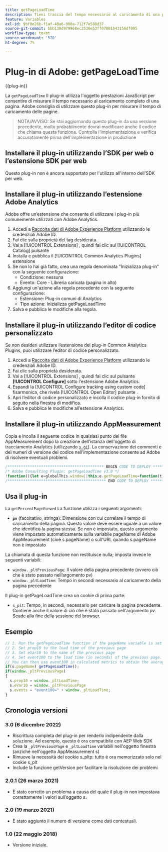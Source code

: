 ```yaml
---
title: getPageLoadTime
description: Tieni traccia del tempo necessario al caricamento di una pagina.
feature: Variables
exl-id: 9bf0e26b-f1af-48a6-900a-712f7e588d37
source-git-commit: bbb138d979968ec2536e53ff07001b43156df095
workflow-type: tm+mt
source-wordcount: '570'
ht-degree: 7%

---
```


# Plug-in di Adobe: getPageLoadTime

{{plug-in}}

La `getPageLoadTime` Il plug-in utilizza l&#39;oggetto prestazioni JavaScript per consentire di misurare il tempo necessario al caricamento completo di una pagina. Adobe consiglia di utilizzare questo plug-in per misurare il tempo di caricamento delle pagine.

>NOTA/AVVISO: Se stai aggiornando questo plug-in da una versione precedente, molto probabilmente dovrai modificare anche il codice che chiama questa funzione.  Controlla l&#39;implementazione e verifica accuratamente prima dell&#39;implementazione in produzione

## Installare il plug-in utilizzando l’SDK per web o l’estensione SDK per web

Questo plug-in non è ancora supportato per l&#39;utilizzo all&#39;interno dell&#39;SDK per web.

## Installare il plug-in utilizzando l’estensione Adobe Analytics

Adobe offre un’estensione che consente di utilizzare i plug-in più comunemente utilizzati con Adobe Analytics.

1. Accedi a [Raccolta dati di Adobe Experience Platform](https://experience.adobe.com/data-collection) utilizzando le credenziali Adobe ID.
1. Fai clic sulla proprietà del tag desiderata.
1. Vai a [!UICONTROL Extensions] , quindi fai clic sul [!UICONTROL Catalog] pulsante
1. Installa e pubblica il [!UICONTROL Common Analytics Plugins] estensione
1. Se non lo hai già fatto, crea una regola denominata &quot;Inizializza plug-in&quot; con la seguente configurazione:
   * Condizione: nessuna
   * Evento: Core - Libreria caricata (pagina in alto)
1. Aggiungi un&#39;azione alla regola precedente con la seguente configurazione:
   * Estensione: Plug-in comuni di Analytics
   * Tipo azione: Inizializza getPageLoadTime
1. Salva e pubblica le modifiche alla regola.

## Installare il plug-in utilizzando l’editor di codice personalizzato

Se non desideri utilizzare l’estensione del plug-in Common Analytics Plugins, puoi utilizzare l’editor di codice personalizzato.

1. Accedi a [Raccolta dati di Adobe Experience Platform](https://experience.adobe.com/data-collection) utilizzando le credenziali Adobe ID.
1. Fai clic sulla proprietà desiderata.
1. Vai a [!UICONTROL Extensions] , quindi fai clic sul pulsante **[!UICONTROL Configure]** sotto l&#39;estensione Adobe Analytics.
1. Espandi la [!UICONTROL Configure tracking using custom code] fisarmonica, che rivela [!UICONTROL Open Editor] pulsante .
1. Apri l’editor di codice personalizzato e incolla il codice plug-in fornito di seguito nella finestra di modifica.
1. Salva e pubblica le modifiche all’estensione Analytics.

## Installare il plug-in utilizzando AppMeasurement

Copia e incolla il seguente codice in qualsiasi punto del file AppMeasurement dopo la creazione dell&#39;istanza dell&#39;oggetto di tracciamento Analytics (utilizzando [`s_gi`](../functions/s-gi.md)). La conservazione dei commenti e dei numeri di versione del codice nell’implementazione consente ad Adobe di risolvere eventuali problemi.

```js
/******************************************* BEGIN CODE TO DEPLOY *******************************************/
/* Adobe Consulting Plugin: getPageLoadTime v3.0 */
!function(){let e=globalThis.window||this;e.getPageLoadTime=function(t){let i=function(){if(e.s_c_il){for(let t in e.s_c_il)if("s_c"===e.s_c_il[t]._c)return e.s_c_il[t]}}();function n(){var i=performance.timing;i.loadEventEnd>0&&(clearInterval(e.pi),""===e.cookieRead("s_plt")&&e.cookieWrite("s_plt",function e(t,i){if(t>=0&&i>=0)return t-i<6e4&&t-i>=0?parseFloat((t-i)/1e3).toFixed(2):60}(i.loadEventEnd,i.navigationStart)+","+t)),e.ptc=i.loadEventEnd}if(i&&(i.contextData.getPageLoadTime="3.1"),t=t||i&&i.pageName||document.location.href,e.cookieWrite=e.cookieWrite||function(t,i,n){if("string"==typeof t){if(g=function(){var t=e.location.hostname,i=e.location.hostname.split(".").length-1;if(t&&!/^[0-9.]+$/.test(t)){i=2<i?i:2;var n=t.lastIndexOf(".");if(0<=n){for(;0<=n&&1<i;)n=t.lastIndexOf(".",n-1),i--;n=0<n?t.substring(n):t}}return n}(),i=void 0!==i?""+i:"",n||""===i){if(""===i&&(n=-60),"number"==typeof n){var o=new Date;o.setTime(o.getTime()+6e4*n)}else o=n}return!!t&&(document.cookie=encodeURIComponent(t)+"="+encodeURIComponent(i)+"; path=/;"+(n?" expires="+o.toUTCString()+";":"")+(g?" domain="+g+";":""),"undefined"!=typeof cookieRead)&&cookieRead(t)===i}},e.cookieRead=e.cookieRead||function(e){if("string"!=typeof e)return"";e=encodeURIComponent(e);var t=" "+document.cookie,i=t.indexOf(" "+e+"="),n=0>i?i:t.indexOf(";",i);return(e=0>i?"":decodeURIComponent(t.substring(i+2+e.length,0>n?t.length:n)))?e:""},e.p_fo=e.p_fo||function(t){return e.__fo||(e.__fo={}),!e.__fo[t]&&(e.__fo[t]={},!0)},performance&&e.p_fo("performance")){var o=performance;o.clearResourceTimings(),""!==e.cookieRead("s_plt")&&(o.timing.loadEventEnd>0&&clearInterval(e.pi),this._pltLoadTime=e.cookieRead("s_plt").split(",")[0],this._pltPreviousPage=e.cookieRead("s_plt").split(",")[1],e.cookieWrite("s_plt","")),0===o.timing.loadEventEnd?e.pi=setInterval(function(){n()},250):o.timing.loadEventEnd>0&&(e.ptc?e.ptc===o.timing.loadEventEnd&&1===o.getEntries().length&&(e.pwp=setInterval(function(){var i;(i=performance).getEntries().length>0&&(e.ppfe===i.getEntries().length?clearInterval(e.pwp):e.ppfe=i.getEntries().length),""===e.cookieRead("s_plt")&&e.cookieWrite("s_plt",((i.getEntries()[i.getEntries().length-1].responseEnd-i.getEntries()[0].startTime)/1e3).toFixed(2)+","+t)},500)):n())}},e.getPageLoadTime.getVersion=function(){return{plugin:"getPageLoadTime",version:"3.0"}}}();
/******************************************** END CODE TO DEPLOY ********************************************/
```

## Usa il plug-in

La `getPercentPageViewed` La funzione utilizza i seguenti argomenti:

* **`pv`** (facoltativo, stringa): Dimensione con cui correlare il tempo di caricamento della pagina.  Questo valore deve essere uguale a un valore che identifica la pagina stessa. Se non è impostato, questo argomento viene impostato automaticamente sulla variabile pageName di Adobe AppMeasurement (cioè s.pageName) o sull&#39;URL quando s.pageName non è impostato

La chiamata di questa funzione non restituisce nulla; imposta invece le seguenti variabili:

* `window._pltPreviousPage`: Il valore della pagina precedente (ovvero ciò che è stato passato nell’argomento pv)
* `window._pltLoadTime`: Tempo in secondi necessario al caricamento della pagina precedente

Il plug-in getPageLoadTime crea un cookie di prima parte:

* `s_plt`: Tempo, in secondi, necessario per caricare la pagina precedente.  Contiene anche il valore di ciò che è stato passato nell&#39;argomento pv.  Scade alla fine della sessione del browser.

## Esempio

```js
// 1. Run the getPageLoadTime function if the pageName variable is set
// 2. Set prop10 to the load time of the previous page
// 3. Set eVar10 to the name of the previous page
// 4. Set event100 to the load time (in seconds) of the previous page. A numeric event is required to capture this value.
// You can then use event100 in calculated metrics to obtain the average page load time per page.
if(s.pageName) getPageLoadTime();
if(window._pltPreviousPage)
{
  s.prop10 = window._pltLoadTime;
  s.eVar10 = window._pltPreviousPage
  s.events = "event100=" + window._pltLoadTime;
}
```

## Cronologia versioni

### 3.0 (6 dicembre 2022)

* Riscrittura completa del plug-in per renderlo indipendente dalla soluzione.  Ad esempio, questo è ora compatibile con AEP Web SDK
* Crea la `_pltPreviousPage` e `_pltLoadTime` variabili nell&#39;oggetto finestra (anziché nell&#39;oggetto AppMeasurement s)
* Rimuove la necessità del cookie s_pltp: tutto è ora memorizzato solo nel cookie s_plt
* Include la funzione getVersion per facilitare la risoluzione dei problemi

### 2.0.1 (26 marzo 2021)

* È stato corretto un problema a causa del quale il plug-in non impostava correttamente i valori sull’oggetto s.

### 2.0 (19 marzo 2021)

* È stato aggiunto il numero di versione come dati contestuali.

### 1.0 (22 maggio 2018)

* Versione iniziale.
